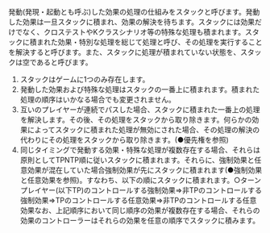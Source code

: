 発動(発現・起動とも呼ぶ)した効果の処理の仕組みをスタックと呼びます。発動した効果は一旦スタックに積まれ、効果の解決を待ちます。スタックには効果だけでなく、クロステストやKクラスシナリオ等の特殊な処理も積まれます。スタックに積まれた効果・特別な処理を総じて処理と呼び、その処理を実行することを解決すると呼びます。また、スタックに処理が積まれていない状態を、スタックは空であると呼びます。
1. スタックはゲームに1つのみ存在します。
2. 発動した効果および特殊な処理はスタックの一番上に積まれます。積まれた処理の順序はいかなる場合でも変更されません。
3. 互いのプレイヤーが連続でパスした場合、スタックに積まれた一番上の処理を解決します。その後、その処理をスタックから取り除きます。何らかの効果によってスタックに積まれた処理が無効にされた場合、その処理の解決の代わりにその処理をスタックから取り除きます。(●優先権を参照)
4. 同じタイミングで発動する効果・特殊な処理が複数存在する場合、それらは原則としてTPNTP順に従いスタックに積まれます。それらに、強制効果と任意効果が混在していた場合強制効果が先にスタックに積まれます(●強制効果と任意効果を参照)。すなわち、以下の順にスタックに積まれます。○ターンプレイヤー(以下TP)のコントロールする強制効果=>非TPのコントロールする強制効果=>TPのコントロールする任意効果=>非TPのコントロールする任意効果なお、上記順序において同じ順序の効果が複数存在する場合、それらの効果のコントローラーはそれらの効果を任意の順序でスタックに積みます。